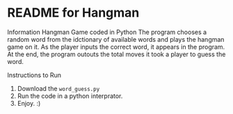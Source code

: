 # README for Hangman

Information
Hangman Game coded in Python
The program chooses a random word from the idctionary of available words and plays the hangman game on it.
As the player inputs the correct word, it appears in the program.
At the end, the program outouts the total moves it took a player to guess the word. 


Instructions to Run
1. Download the ``word_guess.py``
2. Run the code in a python interprator.
3. Enjoy. :)
